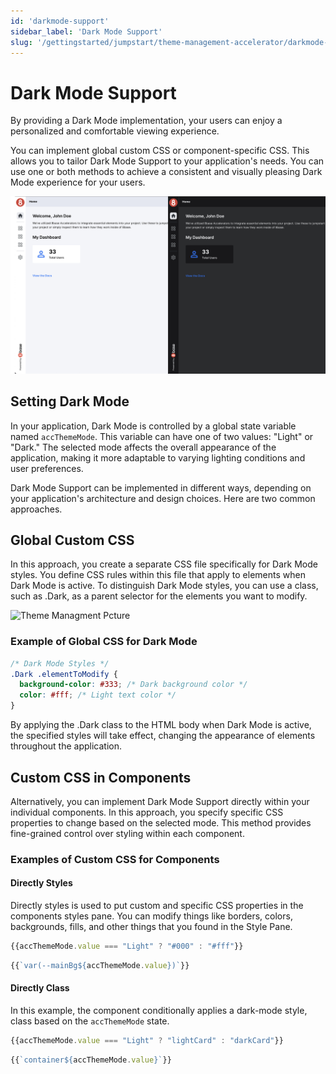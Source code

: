 ```yaml
---
id: 'darkmode-support'
sidebar_label: 'Dark Mode Support'
slug: '/gettingstarted/jumpstart/theme-management-accelerator/darkmode-support'
---
```

# Dark Mode Support

By providing a Dark Mode implementation, your users can enjoy a personalized and comfortable viewing experience.

You can implement global custom CSS or component-specific CSS. This allows you to tailor Dark Mode Support to your application's needs. You can use one or both methods to achieve a consistent and visually pleasing Dark Mode experience for your users.

![Theme Managment Picture](../_images/themeManagment.jpg)

## Setting Dark Mode

In your application, Dark Mode is controlled by a global state variable named `accThemeMode`. This variable can have one of two values: "Light" or "Dark." The selected mode affects the overall appearance of the application, making it more adaptable to varying lighting conditions and user preferences.

Dark Mode Support can be implemented in different ways, depending on your application's architecture and design choices. Here are two common approaches.

## Global Custom CSS

In this approach, you create a separate CSS file specifically for Dark Mode styles. You define CSS rules within this file that apply to elements when Dark Mode is active. To distinguish Dark Mode styles, you can use a class, such as .Dark, as a parent selector for the elements you want to modify.

![Theme Managment Pcture](../_images/globalCss.gif)

###  Example of Global CSS for Dark Mode

```css
/* Dark Mode Styles */
.Dark .elementToModify {
  background-color: #333; /* Dark background color */
  color: #fff; /* Light text color */
}
```

By applying the .Dark class to the HTML body when Dark Mode is active, the specified styles will take effect, changing the appearance of elements throughout the application.

## Custom CSS in Components

Alternatively, you can implement Dark Mode Support directly within your individual components. In this approach, you specify specific CSS properties to change based on the selected mode. This method provides fine-grained control over styling within each component.

### Examples of Custom CSS for Components

#### Directly Styles

Directly styles is used to put custom and specific CSS properties in the components styles pane. You can modify things like borders, colors, backgrounds, fills, and other things that you found in the Style Pane.

```js
{{accThemeMode.value === "Light" ? "#000" : "#fff"}}
```

```js
{{`var(--mainBg${accThemeMode.value})`}}
```

#### Directly Class
In this example, the component conditionally applies a dark-mode style, class based on the `accThemeMode` state.

```js
{{accThemeMode.value === "Light" ? "lightCard" : "darkCard"}}
```

```js
{{`container${accThemeMode.value}`}}
```

